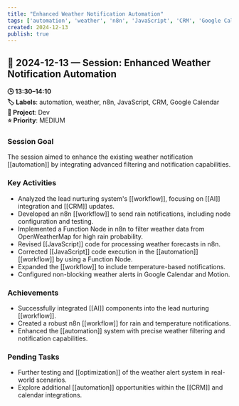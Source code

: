 ```yaml
---
title: "Enhanced Weather Notification Automation"
tags: ['automation', 'weather', 'n8n', 'JavaScript', 'CRM', 'Google Calendar']
created: 2024-12-13
publish: true
---
```


## 📅 2024-12-13 — Session: Enhanced Weather Notification Automation

**🕒 13:30–14:10**  
**🏷️ Labels**: automation, weather, n8n, JavaScript, CRM, Google Calendar  
**📂 Project**: Dev  
**⭐ Priority**: MEDIUM  


### Session Goal
The session aimed to enhance the existing weather notification [[automation]] by integrating advanced filtering and notification capabilities.

### Key Activities
- Analyzed the lead nurturing system's [[workflow]], focusing on [[AI]] integration and [[CRM]] updates.
- Developed an n8n [[workflow]] to send rain notifications, including node configuration and testing.
- Implemented a Function Node in n8n to filter weather data from OpenWeatherMap for high rain probability.
- Revised [[JavaScript]] code for processing weather forecasts in n8n.
- Corrected [[JavaScript]] code execution in the [[automation]] [[workflow]] by using a Function Node.
- Expanded the [[workflow]] to include temperature-based notifications.
- Configured non-blocking weather alerts in Google Calendar and Motion.

### Achievements
- Successfully integrated [[AI]] components into the lead nurturing [[workflow]].
- Created a robust n8n [[workflow]] for rain and temperature notifications.
- Enhanced the [[automation]] system with precise weather filtering and notification capabilities.

### Pending Tasks
- Further testing and [[optimization]] of the weather alert system in real-world scenarios.
- Explore additional [[automation]] opportunities within the [[CRM]] and calendar integrations.
